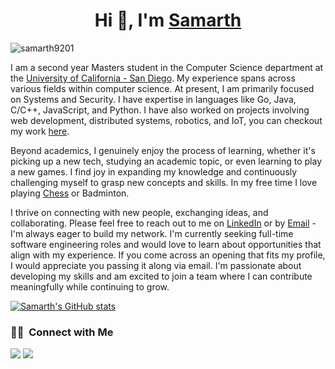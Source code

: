 <h1 align="center">Hi 👋, I'm <a href="https://samarth9201.github.io" target="blank">
Samarth</a></h1>

<p align="left"> <img src="https://komarev.com/ghpvc/?username=samarth9201" alt="samarth9201" /> </p>

I am a second year Masters student in the Computer Science department at the [University of California - San Diego](https://ucsd.edu/). My experience spans across various fields within computer science. At present, I am primarily focused on Systems and Security. I have expertise in languages like Go, Java, C/C++, JavaScript, and Python. I have also worked on projects involving web development, distributed systems, robotics, and IoT, you can checkout my work [here](/projects/).

Beyond academics, I genuinely enjoy the process of learning, whether it's picking up a new tech, studying an academic topic, or even learning to play a new games. I find joy in expanding my knowledge and continuously challenging myself to grasp new concepts and skills. In my free time I love playing [Chess](https://www.chess.com/member/samarth9201) or Badminton.

I thrive on connecting with new people, exchanging ideas, and collaborating. Please feel free to reach out to me on [LinkedIn](https://www.linkedin.com/in/samarthbhadane/) or by [Email](mailto:sbhadane@ucsd.edu) - I'm always eager to build my network. I'm currently seeking full-time software engineering roles and would love to learn about opportunities that align with my experience. If you come across an opening that fits my profile, I would appreciate you passing it along via email. I'm passionate about developing my skills and am excited to join a team where I can contribute meaningfully while continuing to grow.

[![Samarth's GitHub stats](https://github-readme-stats.vercel.app/api?username=samarth9201)](https://github.com/samarth9201/)

### 🤝🏻 &nbsp;Connect with Me

<p align="lef">
<a href="https://linkedin.com/in/samarthbhadane"><img src="https://img.shields.io/badge/-Samarth%20Bhadane%20-0077B5?style=flat&logo=Linkedin&logoColor=white"/></a>
<a href="mailto:sbhadane@ucsd.edu"><img src="https://img.shields.io/badge/sbhadane@ucsd.edu-D14836?style=flat&logo=Gmail&logoColor=white"/></a>
</p>
